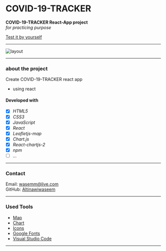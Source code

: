 # COVID-19-TRACKER

**COVID-19-TRACKER React-App project**  
_for practicing purpose_

[Test it by yourself](https://covid-19-traker-react-6mpkbu00r-altinawiwaseem.vercel.app/)

---

![layout](./public/images/readme.gif)

---

### about the project

Create COVID-19-TRACKER react app

- using react

#### Developed with

- [x] _HTML5_
- [x] _CSS3_
- [x] _JavaScript_
- [x] _React_
- [x] _Leafletjs-map_
- [x] _Chart.js_
- [x] _React-chartjs-2_
- [x] _npm_
- [ ] _..._

---

### Contact

Email: <wasemm@live.com><br>
GitHub: [Altinawiwaseem](https://github.com/altinawiwaseem)

---

### Used Tools

- [Map](https://leafletjs.com/)
- [Chart](https://www.chartjs.org/)
- [Icons](https://react-icons.github.io/react-icons/)
- [Google Fonts](https://fonts.google.com/)
- [Visual Studio Code](https://code.visualstudio.com/)

---
